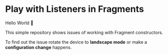 # Play with Listeners in Fragments

Hello World 👋

This simple repository shows issues of working with Fragment constructors.

To find out the issue rotate the device to **landscape mode** or make a **configuration change** happens.
